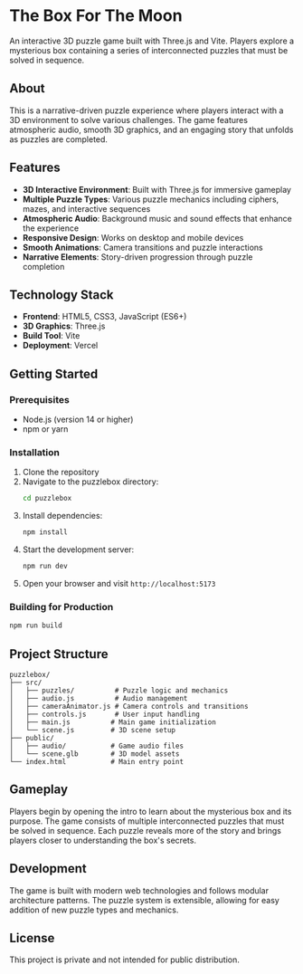 # The Box For The Moon

An interactive 3D puzzle game built with Three.js and Vite. Players explore a mysterious box containing a series of interconnected puzzles that must be solved in sequence.

## About

This is a narrative-driven puzzle experience where players interact with a 3D environment to solve various challenges. The game features atmospheric audio, smooth 3D graphics, and an engaging story that unfolds as puzzles are completed.

## Features

- **3D Interactive Environment**: Built with Three.js for immersive gameplay
- **Multiple Puzzle Types**: Various puzzle mechanics including ciphers, mazes, and interactive sequences
- **Atmospheric Audio**: Background music and sound effects that enhance the experience
- **Responsive Design**: Works on desktop and mobile devices
- **Smooth Animations**: Camera transitions and puzzle interactions
- **Narrative Elements**: Story-driven progression through puzzle completion

## Technology Stack

- **Frontend**: HTML5, CSS3, JavaScript (ES6+)
- **3D Graphics**: Three.js
- **Build Tool**: Vite
- **Deployment**: Vercel

## Getting Started

### Prerequisites

- Node.js (version 14 or higher)
- npm or yarn

### Installation

1. Clone the repository
2. Navigate to the puzzlebox directory:
   ```bash
   cd puzzlebox
   ```
3. Install dependencies:
   ```bash
   npm install
   ```
4. Start the development server:
   ```bash
   npm run dev
   ```
5. Open your browser and visit `http://localhost:5173`

### Building for Production

```bash
npm run build
```

## Project Structure

```
puzzlebox/
├── src/
│   ├── puzzles/          # Puzzle logic and mechanics
│   ├── audio.js          # Audio management
│   ├── cameraAnimator.js # Camera controls and transitions
│   ├── controls.js       # User input handling
│   ├── main.js          # Main game initialization
│   └── scene.js         # 3D scene setup
├── public/
│   ├── audio/           # Game audio files
│   └── scene.glb        # 3D model assets
└── index.html           # Main entry point
```

## Gameplay

Players begin by opening the intro to learn about the mysterious box and its purpose. The game consists of multiple interconnected puzzles that must be solved in sequence. Each puzzle reveals more of the story and brings players closer to understanding the box's secrets.

## Development

The game is built with modern web technologies and follows modular architecture patterns. The puzzle system is extensible, allowing for easy addition of new puzzle types and mechanics.

## License

This project is private and not intended for public distribution.
